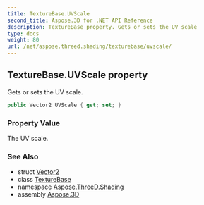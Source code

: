 ```yaml
---
title: TextureBase.UVScale
second_title: Aspose.3D for .NET API Reference
description: TextureBase property. Gets or sets the UV scale
type: docs
weight: 80
url: /net/aspose.threed.shading/texturebase/uvscale/
---
```

## TextureBase.UVScale property

Gets or sets the UV scale.

```csharp
public Vector2 UVScale { get; set; }
```

### Property Value

The UV scale.

### See Also

* struct [Vector2](../../../aspose.threed.utilities/vector2/)
* class [TextureBase](../)
* namespace [Aspose.ThreeD.Shading](../../../aspose.threed.shading/)
* assembly [Aspose.3D](../../../)



